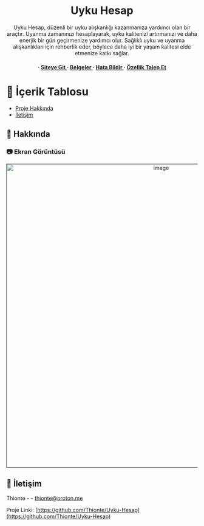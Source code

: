 <div align='center'>

<h1>Uyku Hesap</h1>
<p>Uyku Hesap, düzenli bir uyku alışkanlığı kazanmanıza yardımcı olan bir araçtır. Uyanma zamanınızı hesaplayarak, uyku kalitenizi artırmanızı ve daha enerjik bir gün geçirmenize yardımcı olur. Sağlıklı uyku ve uyanma alışkanlıkları için rehberlik eder, böylece daha iyi bir yaşam kalitesi elde etmenize katkı sağlar.</p>

<h4> <span>· </span> <a href="https://uykuhesap.vercel.app/"> Siteye Git </a> <span>  · </span> <a href="https://github.com/thionte/Uyku-Hesap/blob/master/README.md"> Belgeler </a> <span> · </span> <a href="https://github.com/thionte/Uyku-Hesap/issues"> Hata Bildir </a> <span> · </span> <a href="https://github.com/thionte/Uyku-Hesap/issues"> Özellik Talep Et </a> </h4>


</div>

# :notebook_with_decorative_cover: İçerik Tablosu

- [Proje Hakkında](#star2-Hakkında)
- [İletişim](#handshake-İletişim)


## :star2: Hakkında

### :camera: Ekran Görüntüsü
<div align="center"> <a href=""><img src="https://i.imgur.com/UB6poJy.jpg" alt='image' width='800'/></a> </div>



## :handshake: İletişim

Thionte - - thionte@proton.me

Proje Linki: [https://github.com/Thionte/Uyku-Hesap](https://github.com/Thionte/Uyku-Hesap)
